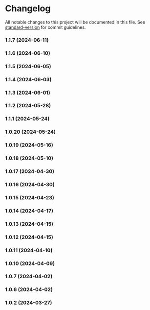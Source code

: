 # Changelog

All notable changes to this project will be documented in this file. See [standard-version](https://github.com/conventional-changelog/standard-version) for commit guidelines.

### 1.1.7 (2024-06-11)

### 1.1.6 (2024-06-10)

### 1.1.5 (2024-06-05)

### 1.1.4 (2024-06-03)

### 1.1.3 (2024-06-01)

### 1.1.2 (2024-05-28)

### 1.1.1 (2024-05-24)

### 1.0.20 (2024-05-24)

### 1.0.19 (2024-05-16)

### 1.0.18 (2024-05-10)

### 1.0.17 (2024-04-30)

### 1.0.16 (2024-04-30)

### 1.0.15 (2024-04-23)

### 1.0.14 (2024-04-17)

### 1.0.13 (2024-04-15)

### 1.0.12 (2024-04-15)

### 1.0.11 (2024-04-10)

### 1.0.10 (2024-04-09)

### 1.0.7 (2024-04-02)

### 1.0.6 (2024-04-02)

### 1.0.2 (2024-03-27)
